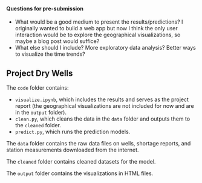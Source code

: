 #### Questions for pre-submission
- What would be a good medium to present the results/predictions? I originally wanted to build a web app but now I think the only user interaction would be to explore the geographical visualizations, so maybe a blog post would suffice?
- What else should I include? More exploratory data analysis? Better ways to visualize the time trends?

## Project Dry Wells
The `code` folder contains:
- `visualize.ipynb`, which includes the results and serves as the project report (the geographical visualizations are not included for now and are in the `output` folder).
- `clean.py`, which cleans the data in the `data` folder and outputs them to the `cleaned` folder.
- `predict.py`, which runs the prediction models.

The `data` folder contains the raw data files on wells, shortage reports, and station measurements downloaded from the internet.

The `cleaned` folder contains cleaned datasets for the model.

The `output` folder contains the visualizations in HTML files.
